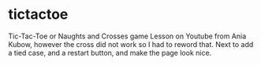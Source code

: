# tictactoe
Tic-Tac-Toe or Naughts and Crosses game
Lesson on Youtube from Ania Kubow, however the cross did not work so I had to reword that.  Next to add a tied case, and a restart button, and make the page look nice.

